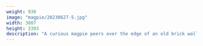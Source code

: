 ```yaml
---
weight: 930
image: "magpie/20230627-5.jpg"
width: 3807
height: 3393
description: "A curious magpie peers over the edge of an old brick wall<br/>f/6.3, 1/400, 300.0 mm, iso800"
---
```

